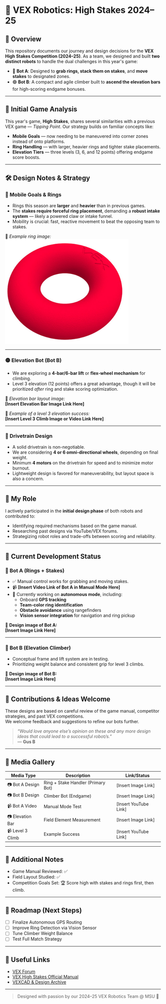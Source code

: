 # 🤖 VEX Robotics: High Stakes 2024–25

## 🏁 Overview

This repository documents our journey and design decisions for the **VEX High Stakes Competition (2024–25)**. As a team, we designed and built **two distinct robots** to handle the dual challenges in this year's game:

- 🔵 **Bot A**: Designed to **grab rings, stack them on stakes**, and **move stakes** to designated zones.
- 🟢 **Bot B**: A compact and agile climber built to **ascend the elevation bars** for high-scoring endgame bonuses.

---

## 🧠 Initial Game Analysis

This year's game, **High Stakes**, shares several similarities with a previous VEX game — *Tipping Point*. Our strategy builds on familiar concepts like:

- **Mobile Goals** — now needing to be maneuvered into corner zones instead of onto platforms.
- **Ring Handling** — with larger, heavier rings and tighter stake placements.
- **Elevation Tiers** — three levels (3, 6, and 12 points) offering endgame score boosts.

---

## 🛠️ Design Notes & Strategy

### 🔷 Mobile Goals & Rings

- Rings this season are **larger** and **heavier** than in previous games.
- The **stakes require forceful ring placement**, demanding a **robust intake system** — likely a powered claw or intake funnel.
- Mobility is crucial: fast, reactive movement to beat the opposing team to stakes.

📌 *Example ring image:*  
<img src="https://github.com/asoma0710/VEXRobotics/blob/main/media/high_stakes_redring.webp" alt="Ring Image" width="400"/>

---

### 🟡 Elevation Bot (Bot B)

- We are exploring a **4-bar/6-bar lift** or **flex-wheel mechanism** for climbing.
- Level 3 elevation (12 points) offers a great advantage, though it will be prioritized *after* ring and stake scoring optimization.

📌 *Elevation bar layout image:*  
**[Insert Elevation Bar Image Link Here]**

📌 *Example of a level 3 elevation success:*  
**[Insert Level 3 Climb Image or Video Link Here]**

---

### 🚗 Drivetrain Design

- A solid drivetrain is non-negotiable.
- We are considering **4 or 6 omni-directional wheels**, depending on final weight.
- Minimum **4 motors** on the drivetrain for speed and to minimize motor burnout.
- Lightweight design is favored for maneuverability, but layout space is also a concern.

---

## 🤝 My Role

I actively participated in the **initial design phase** of both robots and contributed to:

- Identifying required mechanisms based on the game manual.
- Researching past designs via YouTube/VEX forums.
- Strategizing robot roles and trade-offs between scoring and reliability.

---

## 🧪 Current Development Status

### 🔹 Bot A (Rings + Stakes)

- ✅ Manual control works for grabbing and moving stakes.
- 📹 **[Insert Video Link of Bot A in Manual Mode Here]**
- 🔄 Currently working on **autonomous mode**, including:
  - Onboard **GPS tracking**
  - **Team-color ring identification**
  - **Obstacle avoidance** using rangefinders
  - **Vision sensor integration** for navigation and ring pickup

📸 **Design image of Bot A:**  
**[Insert Image Link Here]**

---

### 🔸 Bot B (Elevation Climber)

- Conceptual frame and lift system are in testing.
- Prioritizing weight balance and consistent grip for level 3 climbs.

📸 **Design image of Bot B:**  
**[Insert Image Link Here]**

---

## 💬 Contributions & Ideas Welcome

These designs are based on careful review of the game manual, competitor strategies, and past VEX competitions.  
We welcome feedback and suggestions to refine our bots further.

> *“Would love anyone else’s opinion on these and any more design ideas that could lead to a successful robot/s.”*  
> — **Gus B**

---

## 📂 Media Gallery

| Media Type       | Description                           | Link/Status                      |
|------------------|---------------------------------------|----------------------------------|
| 📷 Bot A Design   | Ring + Stake Handler (Primary Bot)    | [Insert Image Link]              |
| 📷 Bot B Design   | Climber Bot (Endgame)                 | [Insert Image Link]              |
| 📹 Bot A Video    | Manual Mode Test                      | [Insert YouTube Link]            |
| 📷 Elevation Bar  | Field Element Measurement             | [Insert Image Link]              |
| 📹 Level 3 Climb  | Example Success                       | [Insert YouTube Link]            |

---

## 📘 Additional Notes

- Game Manual Reviewed: ✅  
- Field Layout Studied: ✅  
- Competition Goals Set: 🏆 Score high with stakes and rings first, then climb.

---

## 📅 Roadmap (Next Steps)

- [ ] Finalize Autonomous GPS Routing  
- [ ] Improve Ring Detection via Vision Sensor  
- [ ] Tune Climber Weight Balance  
- [ ] Test Full Match Strategy  

---

## 🔗 Useful Links

- [VEX Forum](https://www.vexforum.com/)  
- [VEX High Stakes Official Manual](https://www.vexrobotics.com/)  
- [VEXCAD & Design Archive](https://www.vexcad.com/)

---

> Designed with passion by our 2024–25 VEX Robotics Team @ MSU 🏁

